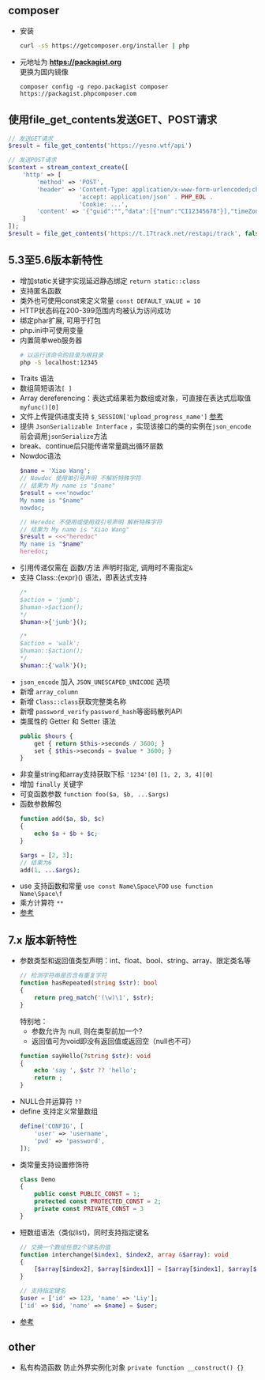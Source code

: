 ## composer

* 安装
    ```sh
    curl -sS https://getcomposer.org/installer | php
    ```

* 元地址为 **https://packagist.org**  
  更换为国内镜像
  ```
  composer config -g repo.packagist composer https://packagist.phpcomposer.com
  ```

## 使用file_get_contents发送GET、POST请求
```php
// 发送GET请求
$result = file_get_contents('https://yesno.wtf/api')

// 发送POST请求
$context = stream_context_create([
    'http' => [
        'method' => 'POST',
        'header' => 'Content-Type: application/x-www-form-urlencoded;charset=utf-8' . PHP_EOL .
                    'accept: application/json' . PHP_EOL .
                    'Cookie: ...',
        'content' => '{"guid":"","data":[{"num":"CI12345678"}],"timeZoneOffset":-480}'
    ]
]);
$result = file_get_contents('https://t.17track.net/restapi/track', false, $context);
```

## 5.3至5.6版本新特性

* 增加static关键字实现延迟静态绑定 `return static::class`
* 支持匿名函数
* 类外也可使用const来定义常量 `const DEFAULT_VALUE = 10`
* HTTP状态码在200-399范围内均被认为访问成功
* 绑定phar扩展, 可用于打包
* php.ini中可使用变量
* 内置简单web服务器
    ```bash
    # 以运行该命令的目录为根目录
    php -S localhost:12345
    ```
* Traits 语法
* 数组简短语法`[ ]`
* Array dereferencing：表达式结果若为数组或对象，可直接在表达式后取值 `myfunc()[0]`
* 文件上传提供进度支持 `$_SESSION['upload_progress_name']` [参考](http://www.laruence.com/2011/10/10/2217.html)
* 提供 `JsonSerializable Interface` ，实现该接口的类的实例在`json_encode`前会调用`jsonSerialize`方法
* break、continue后只能传递常量跳出循环层数
* Nowdoc语法
    ```php
    $name = 'Xiao Wang';
    // Nowdoc 使用单引号声明 不解析特殊字符
    // 结果为 My name is "$name"
    $result = <<<'nowdoc'
    My name is "$name"
    nowdoc;

    // Heredoc 不使用或使用双引号声明 解析特殊字符
    // 结果为 My name is "Xiao Wang"
    $result = <<<"heredoc"
    My name is "$name"
    heredoc;
    ```
* 引用传递仅需在 函数/方法 声明时指定, 调用时不需指定`&`
* 支持 Class::{expr}() 语法，即表达式支持
    ```php
    /*
    $action = 'jumb';
    $human->$action();
    */
    $human->{'jumb'}();

    /*
    $action = 'walk';
    $human::$action();
    */
    $human::{'walk'}();
    ```
* `json_encode` 加入 `JSON_UNESCAPED_UNICODE` 选项
* 新增 `array_column`
* 新增 `Class::class`获取完整类名称
* 新增 `password_verify` `password_hash`等密码散列API
* 类属性的 Getter 和 Setter 语法
    ```php
    public $hours {
        get { return $this->seconds / 3600; }
        set { $this->seconds = $value * 3600; }
    }
    ```
* 非变量string和array支持获取下标 `'1234'[0]` `[1, 2, 3, 4][0]`
* 增加 `finally` 关键字
* 可变函数参数 `function foo($a, $b, ...$args)`
* 函数参数解包
    ```php
    function add($a, $b, $c)
    {
        echo $a + $b + $c;
    }

    $args = [2, 3];
    // 结果为6
    add(1, ...$args);
    ```
* use 支持函数和常量 `use const Name\Space\FOO` `use function Name\Space\f`
* 乘方计算符 `**`
* [参考](https://blog.csdn.net/fenglailea/article/details/9853645)

## 7.x 版本新特性
* 参数类型和返回值类型声明：int、float、bool、string、array、限定类名等
    ```php
    // 检测字符串是否含有重复字符
    function hasRepeated(string $str): bool
    {
        return preg_match('(\w)\1', $str);
    }
    ```
    特别地：
    * 参数允许为 null, 则在类型前加一个?
    * 返回值可为void即没有返回值或返回空（null也不可）
    ```php
    function sayHello(?string $str): void
    {
        echo 'say ', $str ?? 'hello';
        return ;
    }
    ```
* NULL合并运算符 `??`
* define 支持定义常量数组
    ```php
    define('CONFIG', [
        'user' => 'username',
        'pwd' => 'password',
    ]);
    ```
* 类常量支持设置修饰符
    ```php
    class Demo
    {
        public const PUBLIC_CONST = 1;
        protected const PROTECTED_CONST = 2;
        private const PRIVATE_CONST = 3
    }
    ```
* 短数组语法（类似list)，同时支持指定键名
    ```php
    // 交换一个数组任意2个键名的值
    function interchange($index1, $index2, array &$array): void
    {
        [$array[$index2], $array[$index1]] = [$array[$index1], $array[$index2]];
    }

    // 支持指定键名
    $user = ['id' => 123, 'name' => 'Liy'];
    ['id' => $id, 'name' => $name] = $user;
    ```
* [参考](https://blog.csdn.net/fenglailea/article/details/52717364)

## other

* 私有构造函数 防止外界实例化对象 `private function __construct() {}`
